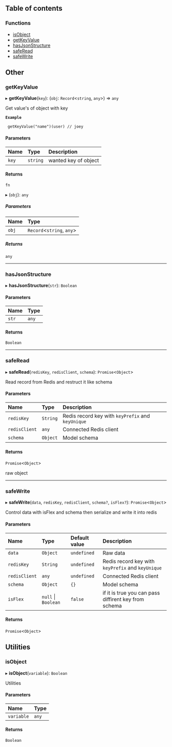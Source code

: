 ## Table of contents

### Functions

- [isObject](./utility#isobject)
- [getKeyValue](./utility#getkeyvalue)
- [hasJsonStructure](./utility#hasjsonstructure)
- [safeRead](./utility#saferead)
- [safeWrite](./utility#safewrite)

## Other

### getKeyValue

▸ **getKeyValue**(`key`): (`obj`: `Record`<`string`, `any`\>) => `any`

Get value's of object with key

**`Example`**

```
 getKeyValue("name")(user) // joey
```

#### Parameters

| Name | Type | Description |
| :------ | :------ | :------ |
| `key` | `string` | wanted key of object |

#### Returns

`fn`

▸ (`obj`): `any`

##### Parameters

| Name | Type |
| :------ | :------ |
| `obj` | `Record`<`string`, `any`\> |

##### Returns

`any`

___

### hasJsonStructure

▸ **hasJsonStructure**(`str`): `Boolean`

#### Parameters

| Name | Type |
| :------ | :------ |
| `str` | `any` |

#### Returns

`Boolean`

___

### safeRead

▸ **safeRead**(`redisKey`, `redisClient`, `schema`): `Promise`<`Object`\>

Read record from Redis and restruct it like schema

#### Parameters

| Name | Type | Description |
| :------ | :------ | :------ |
| `redisKey` | `String` | Redis record key with `keyPrefix` and `keyUnique` |
| `redisClient` | `any` | Connected Redis client |
| `schema` | `Object` | Model schema |

#### Returns

`Promise`<`Object`\>

raw object

___

### safeWrite

▸ **safeWrite**(`data`, `redisKey`, `redisClient`, `schema?`, `isFlex?`): `Promise`<`Object`\>

Control data with isFlex and schema then serialize and write it into redis

#### Parameters

| Name | Type | Default value | Description |
| :------ | :------ | :------ | :------ |
| `data` | `Object` | `undefined` | Raw data |
| `redisKey` | `String` | `undefined` | Redis record key with `keyPrefix` and `keyUnique` |
| `redisClient` | `any` | `undefined` | Connected Redis client |
| `schema` | `Object` | `{}` | Model schema |
| `isFlex` | ``null`` \| `Boolean` | `false` | if it is true you can pass diffirent key from schema |

#### Returns

`Promise`<`Object`\>

## Utilities

### isObject

▸ **isObject**(`variable`): `Boolean`

Utilities

#### Parameters

| Name | Type |
| :------ | :------ |
| `variable` | `any` |

#### Returns

`Boolean`
